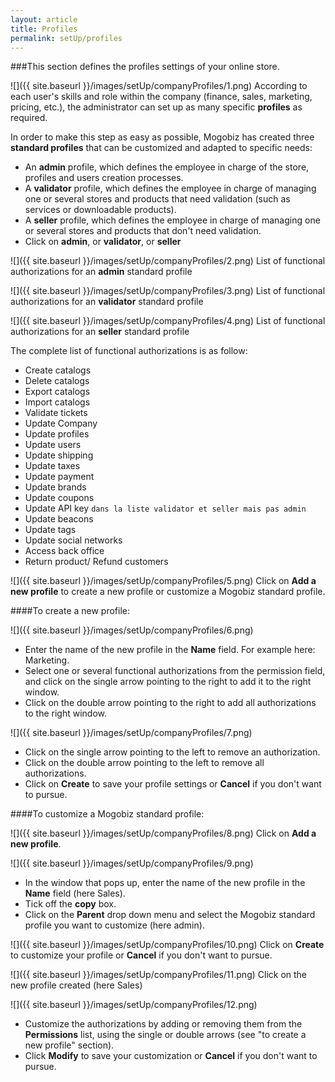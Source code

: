 ```yaml
---
layout: article
title: Profiles
permalink: setUp/profiles
---
```

###This section defines the profiles settings of your online store.

![]({{ site.baseurl }}/images/setUp/companyProfiles/1.png)
According to each user's skills and role within the company (finance, sales, marketing, pricing, etc.), the administrator can set up as many specific **profiles** as required.

In order to make this step as easy as possible, Mogobiz has created three **standard profiles** that can be customized and adapted to specific needs:

* An **admin** profile, which defines the employee in charge of the store, profiles and users creation processes.
* A **validator** profile, which defines the employee in charge of managing one or several stores and products that need validation (such as services or downloadable products).
* A **seller** profile, which defines the employee in charge of managing one or several stores and products that don't need validation.
* Click on **admin**, or **validator**, or **seller**

![]({{ site.baseurl }}/images/setUp/companyProfiles/2.png)
List of functional authorizations for an **admin** standard profile

![]({{ site.baseurl }}/images/setUp/companyProfiles/3.png)
List of functional authorizations for an **validator** standard profile

![]({{ site.baseurl }}/images/setUp/companyProfiles/4.png)
List of functional authorizations for an **seller** standard profile 

The complete list of functional authorizations is as follow:

* Create catalogs
* Delete catalogs
* Export catalogs
* Import catalogs
* Validate tickets
* Update Company
* Update profiles
* Update users
* Update shipping
* Update taxes
* Update payment
* Update brands
* Update coupons
* Update API key `dans la liste validator et seller mais pas admin`
* Update beacons
* Update tags
* Update social networks
* Access back office
* Return product/ Refund customers

![]({{ site.baseurl }}/images/setUp/companyProfiles/5.png)
Click on **Add a new profile** to create a new profile or customize a Mogobiz standard profile.

####To create a new profile:

![]({{ site.baseurl }}/images/setUp/companyProfiles/6.png)

* Enter the name of the new profile in the **Name** field. For example here: Marketing. 
* Select one or several functional authorizations from the permission field, and click on the single arrow pointing to the right to add it to the right window.
* Click on the double arrow pointing to the right to add all authorizations to the right window.

![]({{ site.baseurl }}/images/setUp/companyProfiles/7.png)

* Click on the single arrow pointing to the left to remove an authorization.
* Click on the double arrow pointing to the left to remove all authorizations.
* Click on **Create** to save your profile settings or **Cancel** if you don't want to pursue.

####To customize a Mogobiz standard profile:

![]({{ site.baseurl }}/images/setUp/companyProfiles/8.png)
Click on **Add a new profile**.

![]({{ site.baseurl }}/images/setUp/companyProfiles/9.png)

* In the window that pops up, enter the name of the new profile in the **Name** field (here Sales).
* Tick off the **copy** box.
* Click on the **Parent** drop down menu and select the Mogobiz standard profile you want to customize (here admin).

![]({{ site.baseurl }}/images/setUp/companyProfiles/10.png)
Click on **Create** to customize your profile or **Cancel** if you don't want to pursue.

![]({{ site.baseurl }}/images/setUp/companyProfiles/11.png)
Click on the new profile created (here Sales)

![]({{ site.baseurl }}/images/setUp/companyProfiles/12.png)

* Customize the authorizations by adding or removing them from the **Permissions** list, using the single or double arrows (see "to create a new profile" section). 
* Click **Modify** to save your customization or **Cancel** if you don't want to pursue.